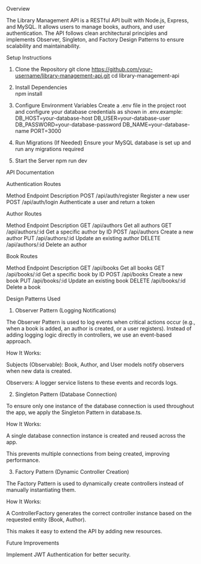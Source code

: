 Overview

The Library Management API is a RESTful API built with Node.js, Express, and MySQL. It allows users to manage books, authors, and user authentication. The API follows clean architectural principles and implements Observer, Singleton, and Factory Design Patterns to ensure scalability and maintainability.


Setup Instructions
1. Clone the Repository
    git clone https://github.com/your-username/library-management-api.git
    cd library-management-api

2. Install Dependencies  
    npm install

3. Configure Environment Variables
    Create a .env file in the project root and configure your database credentials as shown in .env.example:
        DB_HOST=your-database-host
        DB_USER=your-database-user
        DB_PASSWORD=your-database-password
        DB_NAME=your-database-name
        PORT=3000    

4. Run Migrations (If Needed)
     Ensure your MySQL database is set up and run any migrations required     
 
5. Start the Server
    npm run dev



API Documentation

Authentication Routes

Method    Endpoint                 Description
POST      /api/auth/register       Register a new user
POST      /api/auth/login           Authenticate a user and return a token    

Author Routes

Method    Endpoint                  Description
GET       /api/authors              Get all authors
GET       /api/authors/:id          Get a specific author by ID
POST      /api/authors              Create a new author
PUT       /api/authors/:id          Update an existing author
DELETE    /api/authors/:id          Delete an author

Book Routes

Method    Endpoint                  Description
GET       /api/books                Get all books
GET       /api/books/:id            Get a specific book by ID
POST      /api/books                Create a new book
PUT       /api/books/:id            Update an existing book
DELETE    /api/books/:id            Delete a book



Design Patterns Used

1. Observer Pattern (Logging Notifications)

The Observer Pattern is used to log events when critical actions occur (e.g., when a book is added, an author is created, or a user registers). Instead of adding logging logic directly in controllers, we use an event-based approach.

How It Works:

Subjects (Observable): Book, Author, and User models notify observers when new data is created.

Observers: A logger service listens to these events and records logs.

2. Singleton Pattern (Database Connection)

To ensure only one instance of the database connection is used throughout the app, we apply the Singleton Pattern in database.ts.

How It Works:

A single database connection instance is created and reused across the app.

This prevents multiple connections from being created, improving performance.


3. Factory Pattern (Dynamic Controller Creation)

The Factory Pattern is used to dynamically create controllers instead of manually instantiating them.

How It Works:

A ControllerFactory generates the correct controller instance based on the requested entity (Book, Author).

This makes it easy to extend the API by adding new resources.


Future Improvements

Implement JWT Authentication for better security.
              